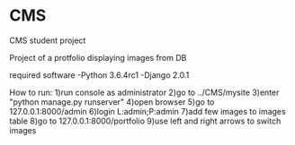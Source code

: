 # CMS
CMS student project 

Project of a protfolio displaying images from DB

required software
-Python 3.6.4rc1
-Django 2.0.1

How to run:
1)run console as administrator
2)go to ../CMS/mysite
3)enter "python manage.py runserver"
4)open browser
5)go to 127.0.0.1:8000/admin
6)login L:admin;P:admin
7)add few images to images table
8)go to 127.0.0.1:8000/portfolio
9)use left and right arrows to switch images
